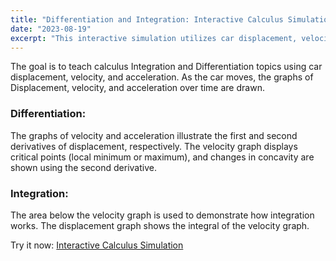 ```yaml
---
title: "Differentiation and Integration: Interactive Calculus Simulation"
date: "2023-08-19"
excerpt: "This interactive simulation utilizes car displacement, velocity, and acceleration to teach Integration and Differentiation. Witness real-time graphs coming to life and explore the beauty of math in motion."
---
```


The goal is to teach calculus Integration and Differentiation topics using car displacement, velocity, and acceleration. As the car moves, the graphs of Displacement, velocity, and acceleration over time are drawn.

### Differentiation:

The graphs of velocity and acceleration illustrate the first and second derivatives of displacement, respectively. The velocity graph displays critical points (local minimum or maximum), and changes in concavity are shown using the second derivative.

### Integration:

The area below the velocity graph is used to demonstrate how integration works. The displacement graph shows the integral of the velocity graph.

Try it now: [Interactive Calculus Simulation](https://car-displacement-velocity-and-acceleration-graphs.touraj.repl.co/)
